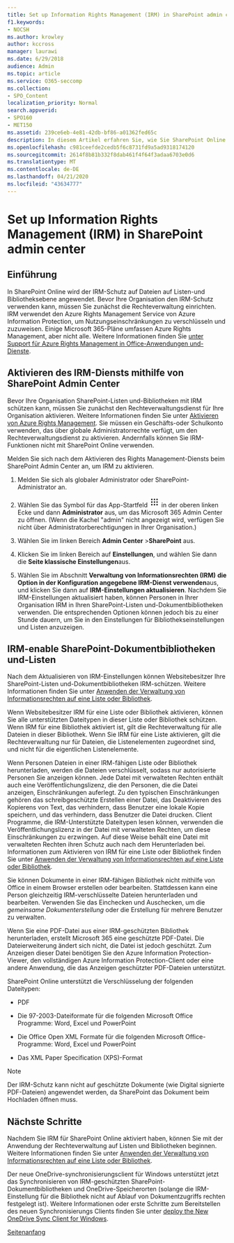 ```yaml
---
title: Set up Information Rights Management (IRM) in SharePoint admin center
f1.keywords:
- NOCSH
ms.author: krowley
author: kccross
manager: laurawi
ms.date: 6/29/2018
audience: Admin
ms.topic: article
ms.service: O365-seccomp
ms.collection:
- SPO_Content
localization_priority: Normal
search.appverid:
- SPO160
- MET150
ms.assetid: 239ce6eb-4e81-42db-bf86-a01362fed65c
description: In diesem Artikel erfahren Sie, wie Sie SharePoint Online IRM über Microsoft Azure Active Directory Rights Management Services (RMS) zum Schutz von SharePoint-Listen und-Dokumentbibliotheken verwenden.
ms.openlocfilehash: c981ceefde2cedb5f6c8731fd9a5ad9318174120
ms.sourcegitcommit: 2614f8b81b332f8dab461f4f64f3adaa6703e0d6
ms.translationtype: MT
ms.contentlocale: de-DE
ms.lasthandoff: 04/21/2020
ms.locfileid: "43634777"
---
```

# <a name="set-up-information-rights-management-irm-in-sharepoint-admin-center"></a>Set up Information Rights Management (IRM) in SharePoint admin center

## <a name="introduction"></a>Einführung

In SharePoint Online wird der IRM-Schutz auf Dateien auf Listen-und Bibliotheksebene angewendet. Bevor Ihre Organisation den IRM-Schutz verwenden kann, müssen Sie zunächst die Rechteverwaltung einrichten. IRM verwendet den Azure Rights Management Service von Azure Information Protection, um Nutzungseinschränkungen zu verschlüsseln und zuzuweisen. Einige Microsoft 365-Pläne umfassen Azure Rights Management, aber nicht alle. Weitere Informationen finden Sie [unter Support für Azure Rights Management in Office-Anwendungen und-Dienste](https://docs.microsoft.com/azure/information-protection/understand-explore/office-apps-services-support).
  
## <a name="turn-on-irm-service-using-sharepoint-admin-center"></a>Aktivieren des IRM-Diensts mithilfe von SharePoint Admin Center

Bevor Ihre Organisation SharePoint-Listen und-Bibliotheken mit IRM schützen kann, müssen Sie zunächst den Rechteverwaltungsdienst für Ihre Organisation aktivieren. Weitere Informationen finden Sie unter [Aktivieren von Azure Rights Management](https://docs.microsoft.com/information-protection/deploy-use/activate-service). Sie müssen ein Geschäfts-oder Schulkonto verwenden, das über globale Administratorrechte verfügt, um den Rechteverwaltungsdienst zu aktivieren. Andernfalls können Sie IRM-Funktionen nicht mit SharePoint Online verwenden.
  
Melden Sie sich nach dem Aktivieren des Rights Management-Diensts beim SharePoint Admin Center an, um IRM zu aktivieren.
  
1. Melden Sie sich als globaler Administrator oder SharePoint-Administrator an.
    
2. Wählen Sie das Symbol für das App-Startfeld ![The app launcher icon in Office 365](../media/e5aee650-c566-4100-aaad-4cc2355d909f.png) in der oberen linken Ecke und dann **Administrator** aus, um das Microsoft 365 Admin Center zu öffnen. (Wenn die Kachel "admin" nicht angezeigt wird, verfügen Sie nicht über Administratorberechtigungen in Ihrer Organisation.) 
    
3. Wählen Sie im linken Bereich **Admin Center** \>**SharePoint** aus.
    
4. Klicken Sie im linken Bereich auf **Einstellungen**, und wählen Sie dann die **Seite klassische Einstellungen**aus.
    
5. Wählen Sie im Abschnitt **Verwaltung von Informationsrechten (IRM)** **die Option in der Konfiguration angegebene IRM-Dienst verwenden**aus, und klicken Sie dann auf **IRM-Einstellungen aktualisieren**. Nachdem Sie IRM-Einstellungen aktualisiert haben, können Personen in Ihrer Organisation IRM in Ihren SharePoint-Listen und-Dokumentbibliotheken verwenden. Die entsprechenden Optionen können jedoch bis zu einer Stunde dauern, um Sie in den Einstellungen für Bibliothekseinstellungen und Listen anzuzeigen.
    
## <a name="irm-enable-sharepoint-document-libraries-and-lists"></a>IRM-enable SharePoint-Dokumentbibliotheken und-Listen
<a name="__toc220831191"> </a>

Nach dem Aktualisieren von IRM-Einstellungen können Websitebesitzer Ihre SharePoint-Listen und-Dokumentbibliotheken IRM-schützen. Weitere Informationen finden Sie unter [Anwenden der Verwaltung von Informationsrechten auf eine Liste oder Bibliothek](apply-irm-to-a-list-or-library.md).
  
Wenn Websitebesitzer IRM für eine Liste oder Bibliothek aktivieren, können Sie alle unterstützten Dateitypen in dieser Liste oder Bibliothek schützen. Wenn IRM für eine Bibliothek aktiviert ist, gilt die Rechteverwaltung für alle Dateien in dieser Bibliothek. Wenn Sie IRM für eine Liste aktivieren, gilt die Rechteverwaltung nur für Dateien, die Listenelementen zugeordnet sind, und nicht für die eigentlichen Listenelemente.
  
Wenn Personen Dateien in einer IRM-fähigen Liste oder Bibliothek herunterladen, werden die Dateien verschlüsselt, sodass nur autorisierte Personen Sie anzeigen können. Jede Datei mit verwalteten Rechten enthält auch eine Veröffentlichungslizenz, die den Personen, die die Datei anzeigen, Einschränkungen auferlegt. Zu den typischen Einschränkungen gehören das schreibgeschützte Erstellen einer Datei, das Deaktivieren des Kopierens von Text, das verhindern, dass Benutzer eine lokale Kopie speichern, und das verhindern, dass Benutzer die Datei drucken. Client Programme, die IRM-Unterstützte Dateitypen lesen können, verwenden die Veröffentlichungslizenz in der Datei mit verwalteten Rechten, um diese Einschränkungen zu erzwingen. Auf diese Weise behält eine Datei mit verwalteten Rechten ihren Schutz auch nach dem Herunterladen bei. Informationen zum Aktivieren von IRM für eine Liste oder Bibliothek finden Sie unter [Anwenden der Verwaltung von Informationsrechten auf eine Liste oder Bibliothek](apply-irm-to-a-list-or-library.md).
  
Sie können Dokumente in einer IRM-fähigen Bibliothek nicht mithilfe von Office in einem Browser erstellen oder bearbeiten. Stattdessen kann eine Person gleichzeitig IRM-verschlüsselte Dateien herunterladen und bearbeiten. Verwenden Sie das Einchecken und Auschecken, um die *gemeinsame Dokumenterstellung* oder die Erstellung für mehrere Benutzer zu verwalten. 
  
Wenn Sie eine PDF-Datei aus einer IRM-geschützten Bibliothek herunterladen, erstellt Microsoft 365 eine geschützte PDF-Datei. Die Dateierweiterung ändert sich nicht, die Datei ist jedoch geschützt. Zum Anzeigen dieser Datei benötigen Sie den Azure Information Protection-Viewer, den vollständigen Azure Information Protection-Client oder eine andere Anwendung, die das Anzeigen geschützter PDF-Dateien unterstützt. 
  
SharePoint Online unterstützt die Verschlüsselung der folgenden Dateitypen:
  
- PDF
    
- Die 97-2003-Dateiformate für die folgenden Microsoft Office Programme: Word, Excel und PowerPoint
    
- Die Office Open XML Formate für die folgenden Microsoft Office-Programme: Word, Excel und PowerPoint
    
- Das XML Paper Specification (XPS)-Format
 
> [!NOTE]
> Der IRM-Schutz kann nicht auf geschützte Dokumente (wie Digital signierte PDF-Dateien) angewendet werden, da SharePoint das Dokument beim Hochladen öffnen muss. 

## <a name="next-steps"></a>Nächste Schritte
<a name="__toc220831191"> </a>

Nachdem Sie IRM für SharePoint Online aktiviert haben, können Sie mit der Anwendung der Rechteverwaltung auf Listen und Bibliotheken beginnen. Weitere Informationen finden Sie unter [Anwenden der Verwaltung von Informationsrechten auf eine Liste oder Bibliothek](apply-irm-to-a-list-or-library.md).
  
Der neue OneDrive-synchronisierungsclient für Windows unterstützt jetzt das Synchronisieren von IRM-geschützten SharePoint-Dokumentbibliotheken und OneDrive-Speicherorten (solange die IRM-Einstellung für die Bibliothek nicht auf Ablauf von Dokumentzugriffs rechten festgelegt ist). Weitere Informationen oder erste Schritte zum Bereitstellen des neuen Synchronisierungs Clients finden Sie unter [deploy the New OneDrive Sync Client for Windows](https://support.office.com/article/3f3a511c-30c6-404a-98bf-76f95c519668).
  
[Seitenanfang](#introduction)  
